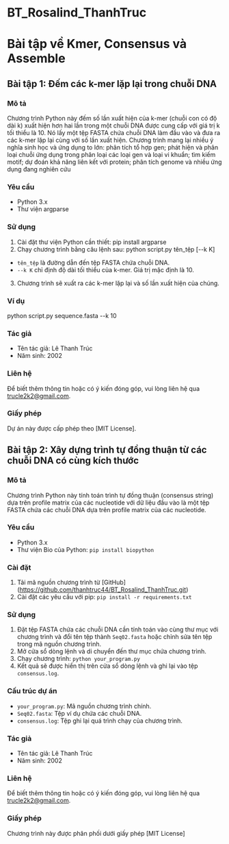 # BT_Rosalind_ThanhTruc
# Bài tập về Kmer, Consensus và Assemble
## Bài tập 1: Đếm các k-mer lặp lại trong chuỗi DNA
### Mô tả
Chương trình Python này đếm số lần xuất hiện của k-mer (chuỗi con có độ dài k) xuất hiện hơn hai lần trong một chuỗi DNA được cung cấp với giá trị k tối thiểu là 10. Nó lấy một tệp FASTA chứa chuỗi DNA làm đầu vào và đưa ra các k-mer lặp lại cùng với số lần xuất hiện. Chương trình mang lại nhiều ý nghĩa sinh học và ứng dụng to lớn: phân tích tổ hợp gen; phát hiện và phân loại chuỗi ứng dụng trong phân loại các loại gen và loại vi khuẩn; tìm kiếm motif; dự đoán khả năng liên kết với protein; phân tích genome và nhiều ứng dụng đang nghiên cứu
### Yêu cầu
- Python 3.x
- Thư viện argparse
### Sử dụng
1. Cài đặt thư viện Python cần thiết:
pip install argparse
2. Chạy chương trình bằng câu lệnh sau:
python script.py tên_tệp [--k K]
- `tên_tệp` là đường dẫn đến tệp FASTA chứa chuỗi DNA.
- `--k K` chỉ định độ dài tối thiểu của k-mer. Giá trị mặc định là 10.
3. Chương trình sẽ xuất ra các k-mer lặp lại và số lần xuất hiện của chúng.
### Ví dụ
python script.py sequence.fasta --k 10
### Tác giả
- Tên tác giả: Lê Thanh Trúc
- Năm sinh: 2002
### Liên hệ
Để biết thêm thông tin hoặc có ý kiến đóng góp, vui lòng liên hệ qua trucle2k2@gmail.com. 
### Giấy phép
Dự án này được cấp phép theo [MIT License].
## Bài tập 2: Xây dựng trình tự đồng thuận từ các chuỗi DNA có cùng kích thước
### Mô tả
Chương trình Python này tính toán trình tự đồng thuận (consensus string) dựa trên profile matrix của các nucleotide với dữ liệu đầu vào là một tệp FASTA chứa các chuỗi DNA dựa trên profile matrix của các nucleotide.
### Yêu cầu
- Python 3.x
- Thư viện Bio của Python: `pip install biopython`
### Cài đặt
1. Tải mã nguồn chương trình từ [GitHub] (https://github.com/thanhtruc44/BT_Rosalind_ThanhTruc.git)
2. Cài đặt các yêu cầu với pip: `pip install -r requirements.txt`
### Sử dụng
1. Đặt tệp FASTA chứa các chuỗi DNA cần tính toán vào cùng thư mục với chương trình và đổi tên tệp thành `Seq02.fasta` hoặc chỉnh sửa tên tệp trong mã nguồn chương trình.
2. Mở cửa sổ dòng lệnh và di chuyển đến thư mục chứa chương trình.
3. Chạy chương trình: `python your_program.py`
4. Kết quả sẽ được hiển thị trên cửa sổ dòng lệnh và ghi lại vào tệp `consensus.log`.
### Cấu trúc dự án
- `your_program.py`: Mã nguồn chương trình chính.
- `Seq02.fasta`: Tệp ví dụ chứa các chuỗi DNA.
- `consensus.log`: Tệp ghi lại quá trình chạy của chương trình.
### Tác giả
- Tên tác giả: Lê Thanh Trúc
- Năm sinh: 2002
### Liên hệ
Để biết thêm thông tin hoặc có ý kiến đóng góp, vui lòng liên hệ qua trucle2k2@gmail.com. 
### Giấy phép
Chương trình này được phân phối dưới giấy phép [MIT License]
